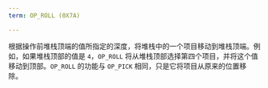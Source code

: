 ```yaml
---
term: OP_ROLL (0X7A)

---
```

根据操作前堆栈顶端的值所指定的深度，将堆栈中的一个项目移动到堆栈顶端。例如，如果堆栈顶部的值是 `4`，`OP_ROLL` 将从堆栈顶部选择第四个项目，并将这个值移动到顶部。`OP_ROLL` 的功能与 `OP_PICK` 相同，只是它将项目从原来的位置移除。
